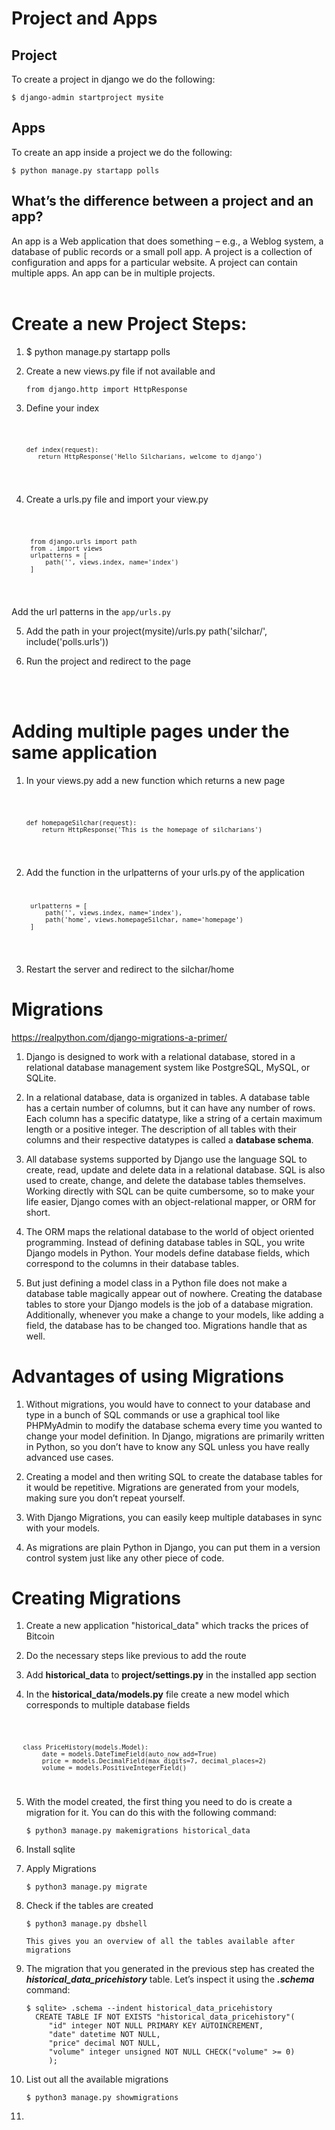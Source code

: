 <h1>Project and Apps</h1>  

<h2>Project</h2>
To create a project in django we do the following:

    $ django-admin startproject mysite

<h2>Apps</h2>
To create an app inside a project we do the following:
    
    $ python manage.py startapp polls

<h2>What’s the difference between a project and an app?</h2> 
An app is a Web application that does something – e.g., a Weblog system, a database of public records or a small poll app. 
A project is a collection of configuration and apps for a particular website. 
A project can contain multiple apps. An app can be in multiple projects.
<br>
<br>
<h1>Create a new Project Steps:</h1>

1. $ python manage.py startapp polls

2. Create a new views.py file if not available and 

       from django.http import HttpResponse
3. Define your index
    
     <code>

       def index(request):
          return HttpResponse('Hello Silcharians, welcome to django')    
    </code>

4. Create a urls.py file and import your view.py
    
    <code>

        from django.urls import path
        from . import views
        urlpatterns = [
            path('', views.index, name='index')
        ]
    </code>


Add the url patterns in the <code>app/urls.py</code>

5. Add the path in your project(mysite)/urls.py
    path('silchar/', include('polls.urls'))
    
6. Run the project and redirect to the page
<br>
<br>
<h1>
Adding multiple pages under the same application</h1>

1. In your views.py
    add a new function which returns a new page
    
    <code>
    
       def homepageSilchar(request):
           return HttpResponse('This is the homepage of silcharians')
    </code>
2. Add the function in the urlpatterns of your urls.py of the application
    <code>
        
        urlpatterns = [
            path('', views.index, name='index'),
            path('home', views.homepageSilchar, name='homepage')
        ]
    </code>

3. Restart the server and redirect to the silchar/home


<h1>Migrations</h1>

<https://realpython.com/django-migrations-a-primer/>
1. Django is designed to work with a relational database, stored in a relational database management system like PostgreSQL, MySQL, or SQLite.

2. In a relational database, data is organized in tables. A database table has a certain number of columns, but it can have any number of rows. Each column has a specific datatype, like a string of a certain maximum length or a positive integer. The description of all tables with their columns and their respective datatypes is called a <b>database schema</b>.

3. All database systems supported by Django use the language SQL to create, read, update and delete data in a relational database. SQL is also used to create, change, and delete the database tables themselves.
Working directly with SQL can be quite cumbersome, so to make your life easier, Django comes with an object-relational mapper, or ORM for short. 

4. The ORM maps the relational database to the world of object oriented programming. Instead of defining database tables in SQL, you write Django models in Python. Your models define database fields, which correspond to the columns in their database tables.

5. But just defining a model class in a Python file does not make a database table magically appear out of nowhere. Creating the database tables to store your Django models is the job of a database migration. Additionally, whenever you make a change to your models, like adding a field, the database has to be changed too. Migrations handle that as well.

<h1>Advantages of using Migrations</h1>

1. Without migrations, you would have to connect to your database and type in a bunch of SQL commands or use a graphical tool like PHPMyAdmin to modify the database schema every time you wanted to change your model definition. In Django, migrations are primarily written in Python, so you don’t have to know any SQL unless you have really advanced use cases.

2. Creating a model and then writing SQL to create the database tables for it would be repetitive. Migrations are generated from your models, making sure you don’t repeat yourself.

3. With Django Migrations, you can easily keep multiple databases in sync with your models.

4. As migrations are plain Python in Django, you can put them in a version control system just like any other piece of code.

<h1>Creating Migrations</h1>

1. Create a new application "historical_data" which tracks the prices of Bitcoin

2. Do the necessary steps like previous to add the route

3. Add <b>historical_data</b> to <b>project/settings.py</b> in the installed app section

4. In the <b>historical_data/models.py</b> file create a new model which corresponds to multiple database fields 
<code>

       class PriceHistory(models.Model):
            date = models.DateTimeField(auto_now_add=True)
            price = models.DecimalField(max_digits=7, decimal_places=2)
            volume = models.PositiveIntegerField()
</code>

5. With the model created, the first thing you need to do is create a migration for it. You can do this with the following command:
    
       $ python3 manage.py makemigrations historical_data

6. Install sqlite

7. Apply Migrations

       $ python3 manage.py migrate

8. Check if the tables are created

       $ python3 manage.py dbshell
       
       This gives you an overview of all the tables available after migrations

9. The migration that you generated in the previous step has created the <b><i>historical_data_pricehistory</i></b> table. Let’s inspect it using the <b><i>.schema</i></b> command:

       $ sqlite> .schema --indent historical_data_pricehistory
         CREATE TABLE IF NOT EXISTS "historical_data_pricehistory"(
            "id" integer NOT NULL PRIMARY KEY AUTOINCREMENT,
            "date" datetime NOT NULL,
            "price" decimal NOT NULL,
            "volume" integer unsigned NOT NULL CHECK("volume" >= 0)
            );


10. List out all the available migrations
    
        $ python3 manage.py showmigrations

11. 
